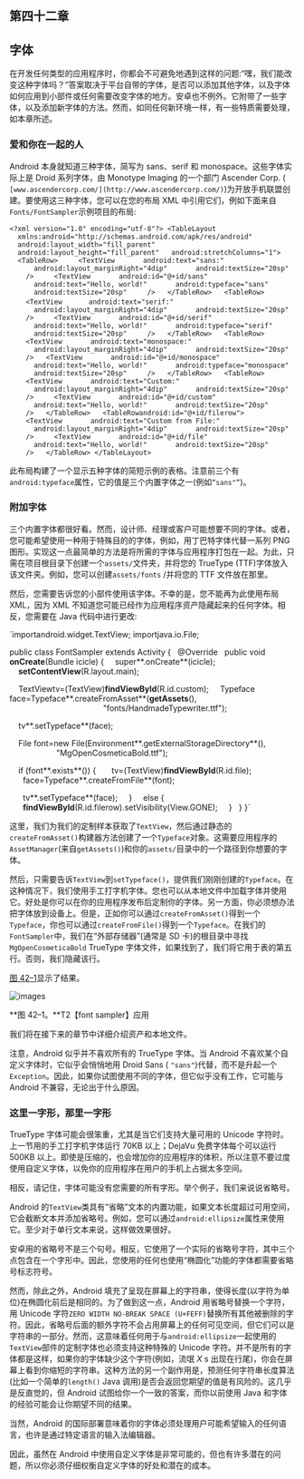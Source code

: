 ## 第四十二章

## 字体

在开发任何类型的应用程序时，你都会不可避免地遇到这样的问题:“嘿，我们能改变这种字体吗？”答案取决于平台自带的字体，是否可以添加其他字体，以及字体如何应用到小部件或任何需要改变字体的地方。安卓也不例外。它附带了一些字体，以及添加新字体的方法。然而，如同任何新环境一样，有一些特质需要处理，如本章所述。

### 爱和你在一起的人

Android 本身就知道三种字体，简写为 sans、serif 和 monospace。这些字体实际上是 Droid 系列字体，由 Monotype Imaging 的一个部门 Ascender Corp. ( `[www.ascendercorp.com/](http://www.ascendercorp.com/)`)为开放手机联盟创建。要使用这三种字体，您可以在您的布局 XML 中引用它们，例如下面来自`Fonts/FontSampler`示例项目的布局:

`<?xml version="1.0" encoding="utf-8"?>
<TableLayout
  xmlns:android="http://schemas.android.com/apk/res/android"
  android:layout_width="fill_parent"
  android:layout_height="fill_parent"
  android:stretchColumns="1">
  <TableRow>
    <TextView
      android:text="sans:"
      android:layout_marginRight="4dip"
      android:textSize="20sp"
    />
    <TextView
      android:id="@+id/sans"
      android:text="Hello, world!"
      android:typeface="sans"
      android:textSize="20sp"
    />
  </TableRow>
  <TableRow>
    <TextView` `      android:text="serif:"
      android:layout_marginRight="4dip"
      android:textSize="20sp"
    />
    <TextView
      android:id="@+id/serif"
      android:text="Hello, world!"
      android:typeface="serif"
      android:textSize="20sp"
    />
  </TableRow>
  <TableRow>
    <TextView
      android:text="monospace:"
      android:layout_marginRight="4dip"
      android:textSize="20sp"
    />
  <TextView
      android:id="@+id/monospace"
      android:text="Hello, world!"
      android:typeface="monospace"
      android:textSize="20sp"
    />
  </TableRow>
  <TableRow>
    <TextView
      android:text="Custom:"
      android:layout_marginRight="4dip"
      android:textSize="20sp"
    />
    <TextView
      android:id="@+id/custom"
      android:text="Hello, world!"
      android:textSize="20sp"
    />
  </TableRow>
  <TableRowandroid:id="@+id/filerow">
    <TextView
      android:text="Custom from File:"
      android:layout_marginRight="4dip"
      android:textSize="20sp"
    />
    <TextView
      android:id="@+id/file"
      android:text="Hello, world!"
      android:textSize="20sp"
    />
  </TableRow>
</TableLayout>`

此布局构建了一个显示五种字体的简短示例的表格。注意前三个有`android:typeface`属性，它的值是三个内置字体之一(例如`“sans"”`)。

### 附加字体

三个内置字体都很好看。然而，设计师、经理或客户可能想要不同的字体。或者，您可能希望使用一种用于特殊目的的字体，例如，用丁巴特字体代替一系列 PNG 图形。实现这一点最简单的方法是将所需的字体与应用程序打包在一起。为此，只需在项目根目录下创建一个`assets/`文件夹，并将您的 TrueType (TTF)字体放入该文件夹。例如，您可以创建`assets/fonts` /并将您的 TTF 文件放在那里。

然后，您需要告诉您的小部件使用该字体。不幸的是，您不能再为此使用布局 XML，因为 XML 不知道您可能已经作为应用程序资产隐藏起来的任何字体。相反，您需要在 Java 代码中进行更改:

`importandroid.widget.TextView;
importjava.io.File;

public class FontSampler extends Activity {
  @Override
  public void **onCreate**(Bundle icicle) {
    super**.onCreate**(icicle);
    **setContentView**(R.layout.main);

    TextViewtv=(TextView)**findViewById**(R.id.custom);
    Typeface face=Typeface**.createFromAsset**(**getAssets**(),
                                          "fonts/HandmadeTypewriter.ttf");

    tv**.setTypeface**(face);

    File font=new File(Environment**.getExternalStorageDirectory**(),
                     "MgOpenCosmeticaBold.ttf");

    if (font**.exists**()) {
      tv=(TextView)**findViewById**(R.id.file);
      face=Typeface**.createFromFile**(font);

      tv**.setTypeface**(face);
    }
    else {
      **findViewById**(R.id.filerow).setVisibility(View.GONE);
    }
  }
}`

这里，我们为我们的定制样本获取了`TextView`，然后通过静态的`createFromAsset()`构建器方法创建了一个`Typeface`对象。这需要应用程序的`AssetManager`(来自`getAssets()`)和你的`assets/`目录中的一个路径到你想要的字体。

然后，只需要告诉`TextView`到`setTypeface()`，提供我们刚刚创建的`Typeface`。在这种情况下，我们使用手工打字机字体。您也可以从本地文件中加载字体并使用它。好处是你可以在你的应用程序发布后定制你的字体。另一方面，你必须想办法把字体放到设备上。但是，正如你可以通过`createFromAsset()`得到一个`Typeface`，你也可以通过`createFromFile()`得到一个`Typeface`。在我们的`FontSampler`中，我们在“外部存储器”(通常是 SD 卡)的根目录中寻找`MgOpenCosmeticaBold` TrueType 字体文件，如果找到了，我们将它用于表的第五行。否则，我们隐藏该行。

[图 42–1](#fig_42_1)显示了结果。

![images](images/4201.jpg)

**图 42–1。**T2【font sampler】应用

我们将在接下来的章节中详细介绍资产和本地文件。

注意，Android 似乎并不喜欢所有的 TrueType 字体。当 Android 不喜欢某个自定义字体时，它似乎会悄悄地用 Droid Sans ( `"sans"`)代替，而不是升起一个`Exception`。因此，如果你试图使用不同的字体，但它似乎没有工作，它可能与 Android 不兼容，无论出于什么原因。

### 这里一字形，那里一字形

TrueType 字体可能会很笨重，尤其是当它们支持大量可用的 Unicode 字符时。上一节用的手工打字机字体运行 70KB 以上；DejaVu 免费字体每个可以运行 500KB 以上。即使是压缩的，也会增加你的应用程序的体积，所以注意不要过度使用自定义字体，以免你的应用程序在用户的手机上占据太多空间。

相反，请记住，字体可能没有您需要的所有字形。举个例子，我们来说说省略号。

Android 的`TextView`类具有“省略”文本的内置功能，如果文本长度超过可用空间，它会截断文本并添加省略号。例如，您可以通过`android:ellipsize`属性来使用它。至少对于单行文本来说，这样做效果很好。

安卓用的省略号不是三个句号。相反，它使用了一个实际的省略号字符，其中三个点包含在一个字形中。因此，您使用的任何也使用“椭圆化”功能的字体都需要省略号标志符号。

然而，除此之外，Android 填充了呈现在屏幕上的字符串，使得长度(以字符为单位)在椭圆化前后是相同的。为了做到这一点，Android 用省略号替换一个字符，用 Unicode 字符`ZERO WIDTH NO-BREAK SPACE (U+FEFF)`替换所有其他被删除的字符。因此，省略号后面的额外字符不会占用屏幕上的任何可见空间，但它们可以是字符串的一部分。然而，这意味着任何用于与`android:ellipsize`一起使用的`TextView`部件的定制字体也必须支持这种特殊的 Unicode 字符。并不是所有的字体都是这样，如果你的字体缺少这个字符(例如，流氓 *X* s 出现在行尾)，你会在屏幕上看到你缩短的字符串。这种方法的另一个副作用是，预测任何字符串长度算法(比如一个简单的`length()` Java 调用)是否会返回您期望的值是有风险的。这几乎是反直觉的，但 Android 试图给你一个一致的答案，而你以前使用 Java 和字体的经验可能会让你期望不同的结果。

当然，Android 的国际部署意味着你的字体必须处理用户可能希望输入的任何语言，也许是通过特定语言的输入法编辑器。

因此，虽然在 Android 中使用自定义字体是非常可能的，但也有许多潜在的问题，所以你必须仔细权衡自定义字体的好处和潜在的成本。